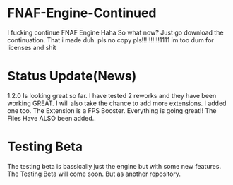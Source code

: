 # FNAF-Engine-Continued
I fucking continue FNAF Engine Haha
So what now? Just go download the continuation. That i made duh.
pls no copy pls!!!!!!!!!!1111
im too dum for licenses and shit
# Status Update(News)
1.2.0 Is looking great so far. I have tested 2 reworks and they have been working GREAT.
I will also take the chance to add more extensions. I added one too.
The Extension is a FPS Booster.
Everything is going great!!
The Files Have ALSO been added..
# Testing Beta
The testing beta is bassically just the engine but with some new features.
The Testing Beta will come soon. But as another repository.
